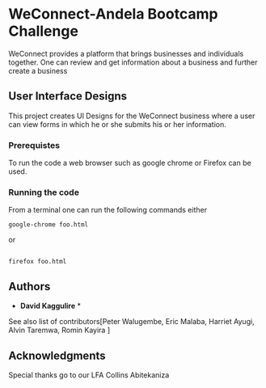 # WeConnect-Andela Bootcamp Challenge

WeConnect provides a platform that brings businesses and individuals together. One can review and get information about a business and further create a business

## User Interface Designs

This project creates UI Designs for the WeConnect business where a user can view forms in which he or she submits his or her information.

### Prerequistes

To run the code a web browser such as google chrome or Firefox can be used.

### Running the code

From a terminal one can run the following commands
either

```
google-chrome foo.html
```

or

```

firefox foo.html
```

## Authors

* **David Kaggulire** *

See also list of contributors[Peter Walugembe, Eric Malaba, Harriet Ayugi, Alvin Taremwa, Romin Kayira ]

## Acknowledgments

Special thanks go to our LFA Collins Abitekaniza